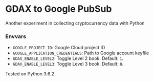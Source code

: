 GDAX to Google PubSub
=====================

Another experiment in collecting cryptocurrency data with Python

### Envvars

* `GOOGLE_PROJECT_ID`: Google Cloud project ID
* `GOOGLE_APPLICATION_CREDENTIALS`: Path to Google account keyfile
* `GDAX_ENABLE_LEVEL2`: Toggle Level 2 book. Default: `1`.
* `GDAX_ENABLE_LEVEL3`: Toggle Level 3 book. Default: `0`.

Tested on Python 3.6.2
